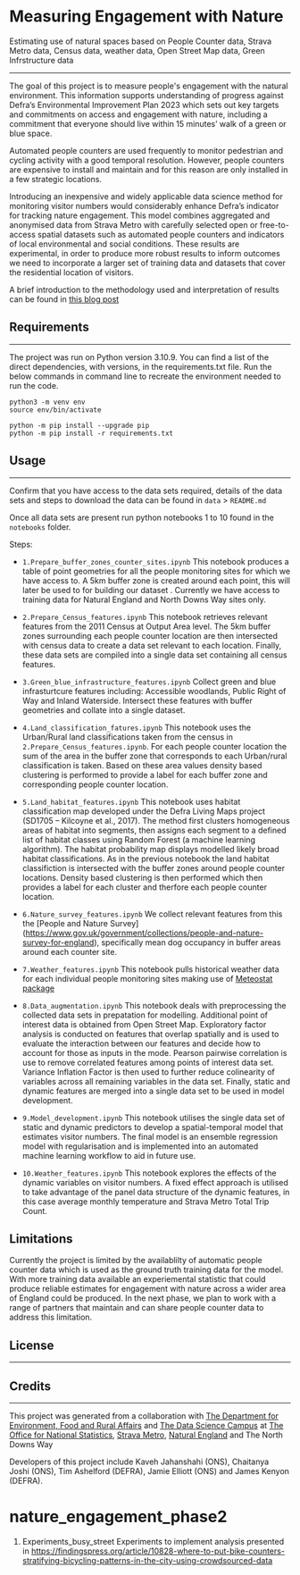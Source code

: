 # Measuring Engagement with Nature

Estimating use of natural spaces based on People Counter data, Strava Metro data, Census data, weather data, Open Street Map data, Green Infrstructure data

________________________________________________________________
The goal of this project is to measure people's engagement with the natural environment. This information supports understanding of progress against Defra’s Environmental Improvement Plan 2023 which sets out key targets and commitments on access and engagement with nature, including a commitment that everyone should live within 15 minutes’ walk of a green or blue space.

Automated people counters are used frequently to monitor pedestrian and cycling activity with a good temporal resolution. However, people counters are expensive to install and maintain and for this reason are only installed in a few strategic locations. 

Introducing an inexpensive and widely applicable data science method for monitoring visitor numbers would considerably enhance Defra’s indicator for tracking nature engagement. This model combines aggregated and anonymised data from Strava Metro with carefully selected open or free-to-access spatial datasets such as automated people counters and indicators of local environmental and social conditions. These results are experimental, in order to produce more robust results to inform outcomes we need to incorporate a larger set of training data and datasets that cover the residential location of visitors. 

A brief introduction to the methodology used and interpretation of results can be found in [this blog post](https://datasciencecampus.ons.gov.uk/using-open-source-data-to-measure-our-engagement-with-the-natural-environment/)


## Requirements
_________________________________________________________________

The project was run on Python version 3.10.9. You can find a list of the direct dependencies, with versions, in the requirements.txt file.
Run the below commands in command line to recreate the environment needed to run the code.

```shell
python3 -m venv env
source env/bin/activate

python -m pip install --upgrade pip
python -m pip install -r requirements.txt

```


## Usage
_________________________________________________________________
Confirm that you have access to the data sets required, details of the data sets and steps to download the data can be found in `data` > `README.md`

Once all data sets are present run python notebooks 1 to 10 found in the `notebooks` folder. 

Steps:

* `1.Prepare_buffer_zones_counter_sites.ipynb` This notebook produces a table of point geometries for all the people monitoring sites for which we have access to. A 5km buffer zone is created around each point, this will later be used to for building our dataset . Currently we have access to training data for Natural England and North Downs Way sites only.

* `2.Prepare_Census_features.ipynb` This notebook retrieves relevant features from the 2011 Census at Output Area level. The 5km buffer zones surrounding each people counter location are then intersected with census data to create a data set relevant to each location. Finally, these data sets are compiled into a single data set containing all census features.

* `3.Green_blue_infrastructure_features.ipynb` Collect green and blue infrasturtcure features including: Accessible woodlands, Public Right of Way and Inland Waterside. Intersect these features with buffer geometries and collate into a single dataset.

* `4.Land_classification_fatures.ipynb` This notebook uses the Urban/Rural land classifications taken from the census in `2.Prepare_Census_features.ipynb`. For each people counter location the sum of the area in the buffer zone that corresponds to each Urban/rural classification is taken. Based on these area values density based clustering is performed to provide a label for each buffer zone and corresponding people counter location. 

* `5.Land_habitat_features.ipynb` This notebook uses habitat classification map developed under the Defra Living Maps project (SD1705 – Kilcoyne et al., 2017). The method first clusters homogeneous areas of habitat into segments, then assigns each segment to a defined list of habitat classes using Random Forest (a machine learning algorithm). The habitat probability map displays modelled likely broad habitat classifications. As in the previous notebook the land habitat classifiction is intersected with the buffer zones around people counter locations. Density based clustering is then performed which then provides a label for each cluster and therfore each people counter location.

* `6.Nature_survey_features.ipynb` We collect relevant features from this the [People and Nature Survey] (https://www.gov.uk/government/collections/people-and-nature-survey-for-england), specifically mean dog occupancy in buffer areas around each counter site.

* `7.Weather_features.ipynb` This notebook pulls historical weather data for each individual people monitoring sites making use of [Meteostat package](https://meteostat.net/en/blog/obtain-weather-data-any-location-python)

* `8.Data_augmentation.ipynb` This notebook deals with preprocessing the collected data sets in prepatation for modelling. Additional point of interest data is obtained from Open Street Map. Exploratory factor analysis is conducted on features that overlap spatially and is used to evaluate the interaction between our features and decide how to account for those as inputs in the mode. Pearson pairwise correlation is use to remove correlated features among points of interest data set. Variance Inflation Factor is then used to further reduce colinearity of variables across all remaining variables in the data set. Finally, static and dynamic features are merged into a single data set to be used in model development.

* `9.Model_development.ipynb` This notebook utilises the single data set of static and dynamic predictors to develop a spatial-temporal model that estimates visitor numbers. The final model is an ensemble regression model with regularisation and is implemented into an automated machine learning workflow to aid in future use.

* `10.Weather_features.ipynb` This notebook explores the effects of the dynamic variables on visitor numbers. A fixed effect approach is utilised to take advantage of the panel data structure of the dynamic features, in this case average monthly temperature and Strava Metro Total Trip Count.


## Limitations

Currently the project is limited by the availablilty of automatic people counter data which is used as the ground truth training data for the model. With more training data available an experiemental statistic that could produce reliable estimates for engagement with nature across a wider area of England could be produced.  In the next phase, we plan to work with a range of partners that maintain and can share people counter data to address this limitation.

## License
_________________________________________________________________


## Credits
_________________________________________________________________

This project was generated from a collaboration with [The Department for Environment, Food and Rural Affairs](https://www.gov.uk/government/organisations/department-for-environment-food-rural-affairs) and [The Data Science Campus](https://datasciencecampus.ons.gov.uk/) at [The Office for National Statistics](https://www.ons.gov.uk/), [Strava Metro](https://metro.strava.com), [Natural England](https://www.gov.uk/government/organisations/natural-england) and The North Downs Way 

Developers of this project include Kaveh Jahanshahi (ONS),  Chaitanya Joshi (ONS), Tim Ashelford (DEFRA), Jamie Elliott (ONS) and James Kenyon (DEFRA). 





# nature_engagement_phase2

1. Experiments_busy_street
   Experiments to implement analysis presented in https://findingspress.org/article/10828-where-to-put-bike-counters-stratifying-bicycling-patterns-in-the-city-using-crowdsourced-data
   
